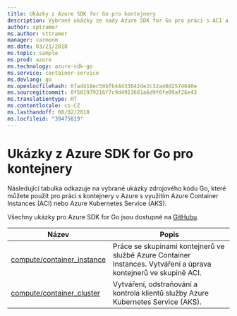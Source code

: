 ```yaml
---
title: Ukázky z Azure SDK for Go pro kontejnery
description: Vybrané ukázky ze sady Azure SDK for Go pro práci s ACI a AKS
author: sptramer
ms.author: sttramer
manager: carmonm
ms.date: 03/21/2018
ms.topic: sample
ms.prod: azure
ms.technology: azure-sdk-go
ms.service: container-service
ms.devlang: go
ms.openlocfilehash: 6fad418ec59bfb44433842de2c32a40d2574640e
ms.sourcegitcommit: 0f581979216f7c9d4913681a6d9f6fe09af26e43
ms.translationtype: HT
ms.contentlocale: cs-CZ
ms.lasthandoff: 08/02/2018
ms.locfileid: "39475819"
---
```

# <a name="azure-sdk-for-go-samples-for-containers"></a>Ukázky z Azure SDK for Go pro kontejnery

Následující tabulka odkazuje na vybrané ukázky zdrojového kódu Go, které můžete použít pro práci s kontejnery v Azure s využitím Azure Container Instances (ACI) nebo Azure Kubernetes Service (AKS). 

Všechny ukázky pro Azure SDK for Go jsou dostupné na [GitHubu](https://github.com/Azure-Samples/azure-sdk-for-go-samples).

| Název | Popis |
|------|-------------|
| [compute/container_instance](https://github.com/Azure-Samples/azure-sdk-for-go-samples/blob/master/compute/container_instance.go) | Práce se skupinami kontejnerů ve službě Azure Container Instances. Vytváření a úprava kontejnerů ve skupině ACI. |
| [compute/container_cluster](https://github.com/Azure-Samples/azure-sdk-for-go-samples/blob/master/compute/container_cluster.go) | Vytváření, odstraňování a kontrola klientů služby Azure Kubernetes Service (AKS). |

